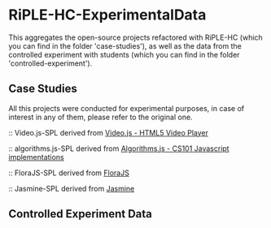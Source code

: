 # RiPLE-HC-ExperimentalData
This aggregates the open-source projects refactored with RiPLE-HC (which you can find in the folder 'case-studies'), as well as the data from the controlled experiment with students (which you can find in the folder 'controlled-experiment').

## Case Studies

All this projects were conducted for experimental purposes, in case of interest in any of them, please refer to the original one.

:: Video.js-SPL derived from [Video.js - HTML5 Video Player](http://videojs.com)

:: algorithms.js-SPL derived from [Algorithms.js - CS101 Javascript implementations](https://github.com/felipernb/algorithms.js)

:: FloraJS-SPL derived from [FloraJS](http://github.com/foldi/FloraJS)

:: Jasmine-SPL derived from [Jasmine](http://jasmine.github.io)


## Controlled Experiment Data
